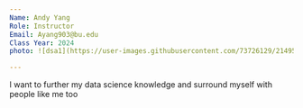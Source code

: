 ```yaml
---
Name: Andy Yang
Role: Instructor
Email: Ayang903@bu.edu
Class Year: 2024
photo: ![dsa1](https://user-images.githubusercontent.com/73726129/214953970-8f032fa1-316e-4a67-afc2-96910042b947.jpg)

---
```


 I want to further my data science knowledge and surround myself with people like me too
